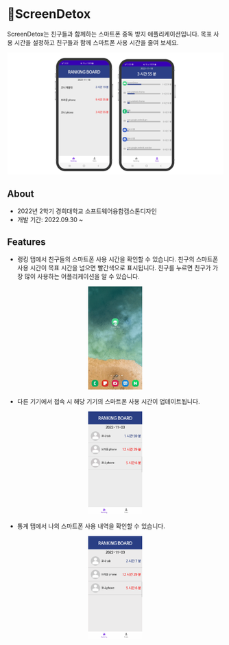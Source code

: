# :mobile_phone_off:ScreenDetox
ScreenDetox는 친구들과 함께하는 스마트폰 중독 방지 애플리케이션입니다. 목표 사용 시간을 설정하고 친구들과 함께 스마트폰 사용 시간을 줄여 보세요.

<center><img src="./screenshots/screenshots.png"></center>


## About

* 2022년 2학기 경희대학교 소프트웨어융합캡스톤디자인
* 개발 기간: 2022.09.30 ~

## Features

* 랭킹 탭에서 친구들의 스마트폰 사용 시간을 확인할 수 있습니다. 친구의 스마트폰 사용 시간이 목표 시간을 넘으면 빨간색으로 표시됩니다. 친구를 누르면 친구가 가장 많이 사용하는 어플리케이션을 알 수 있습니다.

<center><img src="./screenshots/ranking.gif" width="25%" height="25%"></center>

* 다른 기기에서 접속 시 해당 기기의 스마트폰 사용 시간이 업데이트됩니다.

<center><img src="./screenshots/update.gif" width="25%" height="25%"></center>

* 통계 탭에서 나의 스마트폰 사용 내역을 확인할 수 있습니다.

<center><img src="./screenshots/stats.gif" width="25%" height="25%"></center>